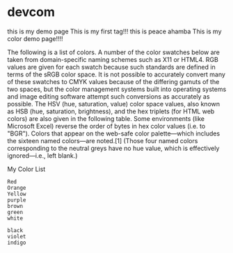 # devcom
this is my demo page
This is my first tag!!!
this is peace ahamba
This is my color demo page!!!!

The following is a list of colors. A number of the color swatches below are taken from domain-specific naming schemes such as X11 or HTML4. RGB values are given for each swatch because such standards are defined in terms of the sRGB color space. It is not possible to accurately convert many of these swatches to CMYK values because of the differing gamuts of the two spaces, but the color management systems built into operating systems and image editing software attempt such conversions as accurately as possible. The HSV (hue, saturation, value) color space values, also known as HSB (hue, saturation, brightness), and the hex triplets (for HTML web colors) are also given in the following table. Some environments (like Microsoft Excel) reverse the order of bytes in hex color values (i.e. to "BGR"). Colors that appear on the web-safe color palette—which includes the sixteen named colors—are noted.[1] (Those four named colors corresponding to the neutral greys have no hue value, which is effectively ignored—i.e., left blank.)

My Color List

    Red
    Orange
    Yellow
    purple
    brown
    green
    white

    black
    violet
    indigo

